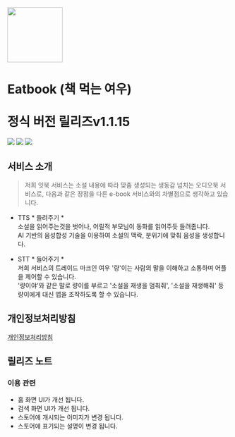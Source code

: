 <div>
  <img width="125" height="125" src="https://github.com/user-attachments/assets/3d0a2b45-d5a8-40e0-b055-5caf6e9d2e36">  
  <h1>Eatbook (책 먹는 여우)</br></br>정식 버전 릴리즈v1.1.15</h1>
</div>  

<div>
  <a href="https://github.com/ktb-eatbook/app"><img src="https://img.shields.io/badge/Platform-Android%2B-green.svg?style=flat"></a> <a href="https://android-arsenal.com/api?level=33#l21"><img src="https://img.shields.io/badge/API-21%2B-brightgreen.svg?style=flat"></a> <a href="https://play.google.com/store/apps/details?id=com.eatbook.eatbook_app&pli=1"><img src="https://img.shields.io/badge/Google Play-Download%2B-orange.svg?style=flat"></a>
</div>  

## 서비스 소개  
> 저희 잇북 서비스는 소설 내용에 따라 맞춤 생성되는 생동감 넘치는 오디오북 서비스로, 다음과 같은 장점을 다른 e-book 서비스와의 차별점으로 생각하고 있습니다.  

- TTS * 들려주기 *  
소설을 읽어주는것을 벗어나, 어릴적 부모님이 동화를 읽어주듯 들려줍니다.  
AI 기반의 음성합성 기술을 이용하여 소설의 맥락, 분위기에 맞춰 음성을 생성합니다.  

- STT * 들어주기 *  
저희 서비스의 트레이드 마크인 여우 '량'이는 사람의 말을 이해하고 소통하며 어플을 제어할 수 있습니다.  
'량이야'와 같은 말로 량이를 부르고 '소설을 재생을 멈춰줘', '소설을 재생해줘' 등 량이에게 대신 앱을 조작하도록 할 수 있습니다.  

## 개인정보처리방침  
[개인정보처리방침](https://eat-book.netlify.app/terms)  

## 릴리즈 노트  

### 이용 관련  
+ 홈 화면 UI가 개선 됩니다.  
+ 검색 화면 UI가 개선 됩니다.  
+ 스토어에 개시되는 이미지가 변경 됩니다.  
+ 스토어에 표기되는 설명이 변경 됩니다.  